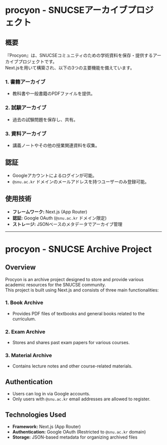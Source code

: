 # procyon - SNUCSEアーカイブプロジェクト

## 概要
『Procyon』は、SNUCSEコミュニティのための学術資料を保存・提供するアーカイブプロジェクトです。  
Next.jsを用いて構築され、以下の3つの主要機能を備えています。

### 1. **書籍アーカイブ**
- 教科書や一般書籍のPDFファイルを提供。

### 2. **試験アーカイブ**
- 過去の試験問題を保存し、共有。

### 3. **資料アーカイブ**
- 講義ノートやその他の授業関連資料を収集。

## 認証
- Googleアカウントによるログインが可能。
- `@snu.ac.kr` ドメインのメールアドレスを持つユーザーのみ登録可能。

## 使用技術
- **フレームワーク:** Next.js (App Router)
- **認証:** Google OAuth (`@snu.ac.kr` ドメイン限定)
- **ストレージ:** JSONベースのメタデータでアーカイブ管理

---

# procyon - SNUCSE Archive Project

## Overview
Procyon is an archive project designed to store and provide various academic resources for the SNUCSE community.  
This project is built using Next.js and consists of three main functionalities:

### 1. **Book Archive**
- Provides PDF files of textbooks and general books related to the curriculum.

### 2. **Exam Archive**
- Stores and shares past exam papers for various courses.

### 3. **Material Archive**
- Contains lecture notes and other course-related materials.

## Authentication
- Users can log in via Google accounts.
- Only users with `@snu.ac.kr` email addresses are allowed to register.

## Technologies Used
- **Framework:** Next.js (App Router)
- **Authentication:** Google OAuth (Restricted to `@snu.ac.kr` domain)
- **Storage:** JSON-based metadata for organizing archived files